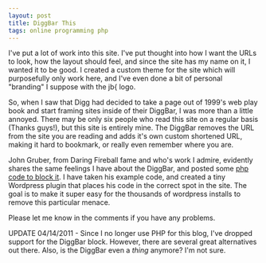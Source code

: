 ```yaml
--- 
layout: post
title: DiggBar This
tags: online programming php
---
```


I've put a lot of work into this site.  I've put thought into how I want the URLs to look, how the layout should feel, and since the site has my name on it, I wanted it to be good.  I created a custom theme for the site which will purposefully only work here, and I've even done a bit of personal "branding" I suppose with the jb{ logo. 
 
So, when I saw that Digg had decided to take a page out of 1999's web play book and start framing sites inside of their DiggBar, I was more than a little annoyed.  There may be only six people who read this site on a regular basis (Thanks guys!), but this site is entirely mine.  The DiggBar removes the URL from the site you are reading and adds it's own custom shortened URL, making it hard to bookmark, or really even remember where you are.  

John Gruber, from Daring Fireball fame and who's work I admire, evidently shares the same feelings I have about the DiggBar, and posted some [php code to block it][1].  I have taken his example code, and created a tiny Wordpress plugin that places his code in the correct spot in the site.  The goal is to make it super easy for the thousands of wordpress installs to remove this particular menace.  

Please let me know in the comments if you have any problems.

UPDATE 04/14/2011 - Since I no longer use PHP for this blog, I've dropped support for the DiggBar block. However, there are several great alternatives out there. Also, is the DiggBar even a *thing* anymore? I'm not sure.

[1]: http://daringfireball.net/2009/04/how_to_block_the_diggbar
